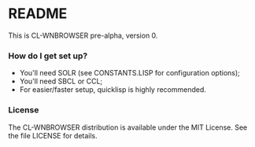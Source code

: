# README #

This is CL-WNBROWSER pre-alpha, version 0.

### How do I get set up? ###

* You'll need SOLR (see CONSTANTS.LISP for configuration options);
* You'll need SBCL or CCL;
* For easier/faster setup, quicklisp is highly recommended.

### License ###

The CL-WNBROWSER distribution is available under the MIT License.  See
the file LICENSE for details.
